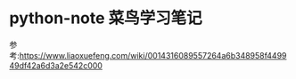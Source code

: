 # python-note 菜鸟学习笔记 

参考:https://www.liaoxuefeng.com/wiki/0014316089557264a6b348958f449949df42a6d3a2e542c000 

